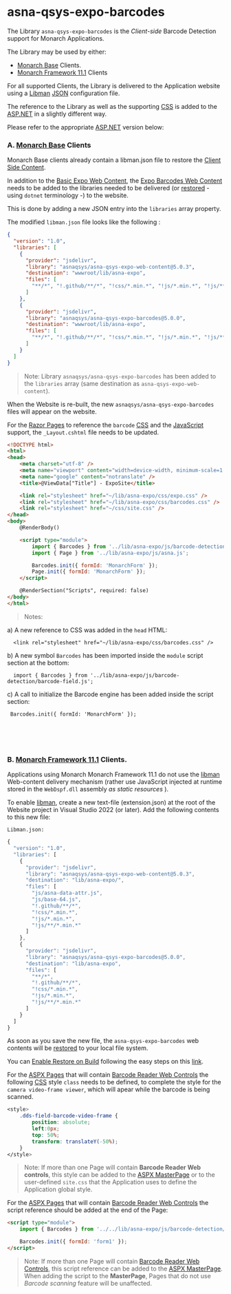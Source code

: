 # asna-qsys-expo-barcodes
The Library `asna-qsys-expo-barcodes` is the *Client-side* Barcode Detection support for Monarch Applications.

The Library may be used by either:

* [Monarch Base](https://asnaqsys.github.io/manuals/configuration/expo-client-side-barcode-scan-config.html) Clients. 
* [Monarch Framework 11.1](https://docs.asna.com/documentation/Help170/MonarchFX/_HTML/amfUnderstandingBarcodes.htm) Clients


For all supported Clients, the Library is delivered to the Application website using a [Libman](https://learn.microsoft.com/en-us/aspnet/core/client-side/libman/libman-vs?view=aspnetcore-8.0) [JSON](https://www.json.org/json-en.html) configuration file. 

The reference to the Library as well as the supporting [CSS](https://developer.mozilla.org/en-US/docs/Web/CSS) is added to the [ASP.NET](https://dotnet.microsoft.com/en-us/learn/aspnet/what-is-aspnet) in a slightly different way.

Please refer to the appropriate [ASP.NET](https://dotnet.microsoft.com/en-us/learn/aspnet/what-is-aspnet) version below:

### A. [Monarch Base](https://asnaqsys.github.io/manuals/configuration/expo-client-side-barcode-scan-config.html) Clients
Monarch Base clients already contain a libman.json file to restore the [Client Side Content](https://asnaqsys.github.io/manuals/configuration/expo-client-side-library.html).

In addition to the [Basic Expo Web Content](https://www.jsdelivr.com/package/gh/asnaqsys/asna-qsys-expo-web-content?tab=files), the [Expo Barcodes Web Content](https://www.jsdelivr.com/package/gh/asnaqsys/asna-qsys-expo-barcodes?tab=files) needs to be added to the libraries needed to be delivered (or [restored](https://learn.microsoft.com/en-us/dotnet/core/tools/dotnet-restore) - using `dotnet` terminology -) to the website.

This is done by adding a new JSON entry into the `libraries` array property. 

The modified `libman.json` file looks like the following :

```json
{
  "version": "1.0",
  "libraries": [
    {
      "provider": "jsdelivr",
      "library": "asnaqsys/asna-qsys-expo-web-content@5.0.3",
      "destination": "wwwroot/lib/asna-expo",
      "files": [
        "**/*", "!.github/**/*", "!css/*.min.*", "!js/*.min.*", "!js/**/*.min.*"
      ]
    },
    {
      "provider": "jsdelivr",
      "library": "asnaqsys/asna-qsys-expo-barcodes@5.0.0",
      "destination": "wwwroot/lib/asna-expo",
      "files": [
        "**/*", "!.github/**/*", "!css/*.min.*", "!js/*.min.*", "!js/**/*.min.*"
      ]
    }
  ]
}
```

>Note: Library `asnaqsys/asna-qsys-expo-barcodes` has been added to the `libraries` array (same destination as `asna-qsys-expo-web-content`).

When the Website is re-built, the new `asnaqsys/asna-qsys-expo-barcodes` files will appear on the website.

For the [Razor Pages](https://learn.microsoft.com/en-us/aspnet/core/razor-pages/?view=aspnetcore-8.0&tabs=visual-studio) to reference the `barcode` [CSS](https://developer.mozilla.org/en-US/docs/Web/CSS) and the [JavaScript](https://developer.mozilla.org/en-US/docs/Web/JavaScript) support, 
the `_Layout.cshtml` file needs to be updated.

```html
<!DOCTYPE html>
<html>
<head>
    <meta charset="utf-8" />
    <meta name="viewport" content="width=device-width, minimum-scale=1.0, maximum-scale=1.0" />
    <meta name="google" content="notranslate" />
    <title>@ViewData["Title"] - ExpoSite</title>

    <link rel="stylesheet" href="~/lib/asna-expo/css/expo.css" />
    <link rel="stylesheet" href="~/lib/asna-expo/css/barcodes.css" />
    <link rel="stylesheet" href="~/css/site.css" />
</head>
<body>
    @RenderBody()

    <script type="module">
        import { Barcodes } from '../lib/asna-expo/js/barcode-detection/barcode-field.js';
        import { Page } from '../lib/asna-expo/js/asna.js';

        Barcodes.init({ formId: 'MonarchForm' });
        Page.init({ formId: 'MonarchForm' });
    </script>

    @RenderSection("Scripts", required: false)
</body>
</html>
```

>Notes: 

   a)  A new reference to CSS was added in the `head` HTML: 
     
      <link rel="stylesheet" href="~/lib/asna-expo/css/barcodes.css" />

   b) A new symbol `Barcodes` has been imported inside the `module` script section at the bottom: 
    
      import { Barcodes } from '../lib/asna-expo/js/barcode-detection/barcode-field.js';

   c) A call to initialize the Barcode engine has been added inside the script section: 
     
     Barcodes.init({ formId: 'MonarchForm' });

<br/>
<br/>
<br/>

### B. [Monarch Framework 11.1](https://docs.asna.com/documentation/Help170/MonarchFX/_HTML/amfUnderstandingBarcodes.htm) Clients.  

Applications using Monarch Monarch Framework 11.1 do not use the [libman](https://learn.microsoft.com/en-us/aspnet/core/client-side/libman/libman-vs?view=aspnetcore-8.0) Web-content delivery mechanism (rather use JavaScript injected at runtime stored in the `WebDspf.dll` assembly *as static resources* ).

To enable [libman](https://learn.microsoft.com/en-us/aspnet/core/client-side/libman/libman-vs?view=aspnetcore-8.0), create a new text-file (extension.json) at the root of the Website project in Visual Studio 2022 (or later). Add the following contents to this new file:

`Libman.json:`

```javascript
{
  "version": "1.0",
  "libraries": [
    {
      "provider": "jsdelivr",
      "library": "asnaqsys/asna-qsys-expo-web-content@5.0.3",
      "destination": "lib/asna-expo/",
      "files": [
        "js/asna-data-attr.js",
        "js/base-64.js",
        "!.github/**/*",
        "!css/*.min.*",
        "!js/*.min.*",
        "!js/**/*.min.*"
      ]
    },
    {
      "provider": "jsdelivr",
      "library": "asnaqsys/asna-qsys-expo-barcodes@5.0.0",
      "destination": "lib/asna-expo",
      "files": [
        "**/*",
        "!.github/**/*",
        "!css/*.min.*",
        "!js/*.min.*",
        "!js/**/*.min.*"
      ]
    }
  ]
}
```

As soon as you save the new file, the `asna-qsys-expo-barcodes` web contents will be [restored](https://learn.microsoft.com/en-us/dotnet/core/tools/dotnet-restore) to your local file system.

You can [Enable Restore on Build](https://devblogs.microsoft.com/dotnet/library-manager-client-side-content-manager-for-web-apps/) following the easy steps on this [link](https://devblogs.microsoft.com/dotnet/library-manager-client-side-content-manager-for-web-apps/).

For the [ASPX Pages](https://learn.microsoft.com/en-us/previous-versions/aspnet/dd566231(v=vs.140)) that will contain [Barcode Reader Web Controls](https://docs.asna.com/documentation/Help170/MonarchFX/_HTML/amfUnderstandingBarcodes.htm) the following [CSS](https://developer.mozilla.org/en-US/docs/Web/CSS) style `class` needs to be defined, to complete the style for the `camera video-frame viewer`, which will apear while the barcode is being scanned.

```css
<style>
    .dds-field-barcode-video-frame {
        position: absolute;
        left:0px;
        top: 50%;
        transform: translateY(-50%);
    }
</style>
```
>Note: If more than one Page will contain **Barcode Reader Web controls**, this style can be added to the [ASPX MasterPage](https://learn.microsoft.com/en-us/previous-versions/aspnet/wtxbf3hh(v=vs.100)) or to the user-defined `site.css` that the Application uses to define the Application global style.

For the [ASPX Pages](https://learn.microsoft.com/en-us/previous-versions/aspnet/dd566231(v=vs.140)) that will contain [Barcode Reader Web Controls](https://docs.asna.com/documentation/Help170/MonarchFX/_HTML/amfUnderstandingBarcodes.htm) the script reference should be added at the end of the Page:

```html
<script type="module">
    import { Barcodes } from '../../lib/asna-expo/js/barcode-detection/barcode-field.js';

    Barcodes.init({ formId: 'form1' });
</script>
```

>Note: If more than one Page will contain [Barcode Reader Web Controls](https://docs.asna.com/documentation/Help170/MonarchFX/_HTML/amfUnderstandingBarcodes.htm), this script reference can be added to the [ASPX MasterPage](https://learn.microsoft.com/en-us/previous-versions/aspnet/wtxbf3hh(v=vs.100)). When adding the script to the **MasterPage**, Pages that do not use *Barcode scanning* feature will be unaffected. 
 